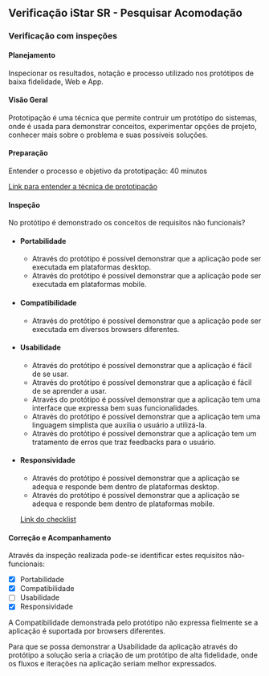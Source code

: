 ## Verificação iStar SR - Pesquisar Acomodação

### Verificação com inspeções

#### Planejamento
 Inspecionar os resultados, notação e processo utilizado nos protótipos de baixa fidelidade, Web e App.

#### Visão Geral
 Prototipação é uma técnica que permite contruir um protótipo do sistemas, onde é usada para demonstrar conceitos, experimentar opções de projeto, conhecer mais sobre o problema e suas possíveis soluções.

#### Preparação
 Entender o processo e objetivo da prototipação: 40 minutos

[Link para entender a técnica de prototipação](https://aprender.ead.unb.br/pluginfile.php/348648/mod_resource/content/3/Requisitos%20-%20Aula%2007.pdf)

#### Inspeção
 No protótipo é demonstrado os conceitos de requisitos não funcionais?

- #### Portabilidade
    - Através do protótipo é possível demonstrar que a aplicação pode ser executada em plataformas desktop. 
    - Através do protótipo é possível demonstrar que a aplicação pode ser executada em plataformas mobile.
- #### Compatibilidade
    - Através do protótipo é possível demonstrar que a aplicação pode ser executada em diversos browsers diferentes. 
- #### Usabilidade
    - Através do protótipo é possível demonstrar que a aplicação é fácil de se usar.
    - Através do protótipo é possível demonstrar que a aplicação é fácil de se aprender a usar.
    - Através do protótipo é possível demonstrar que a aplicação tem uma interface que expressa bem suas funcionalidades.
    - Através do protótipo é possível demonstrar que a aplicação tem uma linguagem simplista que auxilia o usuário a utilizá-la.
    - Através do protótipo é possível demonstrar que a aplicação tem um tratamento de erros que traz feedbacks para o usuário.
- #### Responsividade 
    - Através do protótipo é possível demonstrar que a aplicação se adequa e responde bem dentro de plataformas desktop. 
    - Através do protótipo é possível demonstrar que a aplicação se adequa e responde bem dentro de plataformas mobile.

    [Link do checklist ](https://docs.google.com/spreadsheets/d/1ku1OQFtb5RI7DFvSetPZanzWeZSjR3Zl7wcrH7ud65g/edit#gid=0)

#### Correção e Acompanhamento
Através da inspeção realizada pode-se identificar estes requisitos não-funcionais:

- [x] Portabilidade
- [x] Compatibilidade 
- [ ] Usabilidade
- [x] Responsividade

A Compatibilidade demonstrada pelo protótipo não expressa fielmente se a aplicação é suportada por browsers diferentes.  

Para que se possa demonstrar a Usabilidade da aplicação através do protótipo a solução seria a criação de um protótipo de alta fidelidade, onde os fluxos e iterações na aplicação seriam melhor expressados.




 
